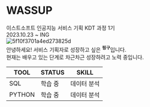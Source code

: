 # WASSUP
이스트소프트 인공지능 서비스 기획 KDT 과정 1기   
2023.10.23 ~ ING   
![5f10f3701a4ed273825d](https://github.com/pin9u5/WASSUP/assets/151704199/a267525b-4bbb-4ac4-a8ae-938d678a9ca2)   
안녕하세요! 서비스 기획자로 성장하고 싶은 <sup>**핑구**</sup>입니다.   
현재는 배우고 있는 단계로 차근차근 성장하려고 노력 중입니다.   

|TOOL|STATUS|SKILL|
|---|---|---|
|SQL|학습 중|데이터 분석|
|PYTHON|학습 중|데이터 분석|
